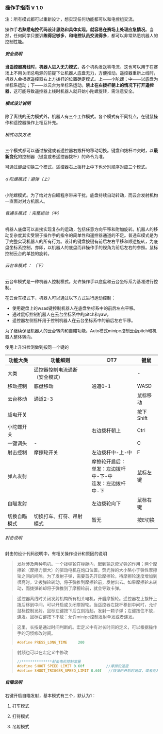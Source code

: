 

### 操作手指南 V 1.0

注：所有模式都可以重新设计，想实现任何功能都可以和电控组交流。

操作手**若熟悉电控代码设计思路和具体实现，就容易在赛场上处理应急情况**。当然，任何同学只要**训练得足够多**，**和电控队员交流得多**，都可以非常熟悉机器人的控制性能。

##### 安全说明

**当遥控器离线时，机器人进入无力模式**，各个机构发送零电流。这也可以用于在赛场上不用关闭总电源的前提下让机器人底盘无力，方便推动。遥控器重新上线时，机器人会根据遥控器右上方拨杆的位置确定模式。上——小陀螺；中——以底盘为坐标系运动；下——以云台为坐标系运动。**禁止在右拨杆朝上的情况下打开遥控器**，这可能导致遥控器上线时机器人就开始小陀螺旋转，需注意安全。

##### 模式设计说明

除了离线的无力模式外，机器人有三个工作模式。各个模式有不同特点，在键鼠操作和遥控器操作上相互补充。

###### 模式切换方法

三个模式都可以通过按键或者遥控器右拨杆的移动切换。键盘和拨杆冲突时，以**最新变化**的控制器（键盘或者遥控器拨杆）的命令为准。

可通过键盘切换三个模式，遥控器右上拨杆上中下也分别顺序对应三个模式。

###### 小陀螺模式：避弹（上）

小陀螺模式。为了给对方自瞄程序带来干扰，底盘持续自动转动，而云台发射机构一直面对对方机器人。



###### 普通车模式 ：完整运动（中）

机器人底盘可以直接实现复杂的运动，包括任意方向平移和附加旋转。机器人的移动复杂度其实受限于操作手的指令的简单性和遥控器通道的不足。普通车模式是为了完整实现机器人的所有行为。设计的键盘按键有前后左右平移和顺逆旋转，为底盘坐标系控制，亦即，以机器人的底盘而非操作手的视角为前后左右的参照。鼠标控制云台的单独的旋转。



###### 云台车模式 ： （下）


云台车模式是一种机器人控制模式，允许操作手以底盘和云台坐标系为基准进行控制。

在云台车模式下，机器人可以通过以下方式进行运动控制：

- 使用键盘上的wsad键控制机器人在底盘坐标系中的前后左右平移。
- 通过鼠标控制机器人在云台坐标系中的pitch和yaw。
- 遥控器左侧摇杆用于控制机器人在云台坐标系中的前后左右平移。

为了继续保证机器人的云台转向和自瞄功能，Auto模式minipc控制云台pitch和机器人整体转向。

使用上升沿检测做到按同一个键的

| 功能大类     | 功能细则                       | DT7                                                          | 键鼠      |
| ------------ | ------------------------------ | ------------------------------------------------------------ | --------- |
| 大类         | 遥控器控制电流通断（安全模式） |                                                              | -         |
| 移动控制     | 底盘移动                       | 通道0-1                                                      | WASD      |
| 云台移动     | 通道2-3                        |                                                              | 鼠标移动  |
| 超电开关     |                                |                                                              | 按下Shift |
| 小陀螺开关   |                                | 右边拨杆朝上                                                 | Ctrl      |
| 一键调头     | -                              |                                                              | C         |
| 射击控制     | 摩擦轮开关                     | 左边拨杆中-上-中                                             | F         |
| 弹丸发射     |                                | 摩擦轮开启后：<br />单发：左边拨杆中-下-中<br />连发：左边拨杆中-下 | 鼠标左键  |
| 自瞄发射     |                                | 左边拨轮向下                                                 | 鼠标右键  |
| 切换自瞄模式 | 切换打车、打符、吊射模式       | 暂无                                                         | 按E切换   |





###### 射击说明

射击的设计代码说明中，有相关操作设计和原因的说明

> 发射涉及两种电机。一个拨弹轮在弹舱内，起到输送荧光弹的作用；两个摩擦轮（摩擦力很大）的驱动电机在炮口位置。荧光弹的大小略小于弹性摩擦轮之间的间隙。为了发射子弹，需要首先开启摩擦轮，待摩擦轮速度增加到很高时，让拨弹轮转动，将子弹推到摩擦轮前，发射出去。如果摩擦轮未转动，而拨弹轮却将子弹推到了摩擦轮前，就会导致卡弹。

> 遥控器离线时关闭发射机构所有相关电机，开启摩擦轮。遥控器左上拨杆上拨后移到中间，可以开启或关闭摩擦轮。当遥控器左拨杆移到中间时，允许鼠标控制发射。鼠标左键按下后立刻抬起，发射一颗子弹；左键按住不放，连发。鼠标右键按下不放：允许minipc控制发射单发或者连发。

> 这里，长按是通过时间判断的。宏定义中有对长时间的定义，可以根据操作手的习惯修改时间。
>
> ```c
> #define PRESS_LONG_TIME     200    
> ```

> 射频也可以在宏定义中修改
>
> ```c
> //**************射击电机控制常量
> #define SHOOT_SPEED_LIMIT 0.60f          //摩擦轮速度
> #define SHOOT_TRIGGER_SPEED_LIMIT 0.60f   //拨弹轮开启时速度，或者连发速度
> 
> ```

##### 自瞄说明

右键开启自瞄发射，基本模式有三个，默认为1：

1. 打车模式

2. 打符模式
3. 吊射模式



